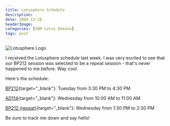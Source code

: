 ```yaml
---
title: Lotusphere Schedule
description: 
date: 2009-12-18
headerImage: 
categories: [IBM Lotus Domino]
tags: post
---
```


![Lotusphere Logo](/images/2009/ls.gif)

I received the Lotusphere schedule last week. I was very excited to see that our BP212 session was selected to be a repeat session - that's never happened to me before. Way cool.

Here's the schedule:

[BP212](https://www-950.ibm.com/events/wwe/lotus/lsph2010.nsf/sessionabstract?openform&sessionid=BP212){target="_blank"}: Tuesday from 3:30 PM to 4:30 PM

[AD114](https://www-950.ibm.com/events/wwe/lotus/lsph2010.nsf/sessionabstract?openform&sessionid=AD114){target="_blank"}: Wednesday from 10:00 AM to 11:00 AM

[BP212 (repeat)](https://www-950.ibm.com/events/wwe/lotus/lsph2010.nsf/sessionabstract?openform&sessionid=BP212){target="_blank"}: Wednesday from 1:30 PM to 2:30 PM

Be sure to track me down and say hello!